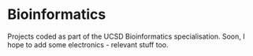 # Bioinformatics 
Projects coded as part of the UCSD Bioinformatics specialisation. Soon, I hope to add some electronics - relevant stuff too. 
